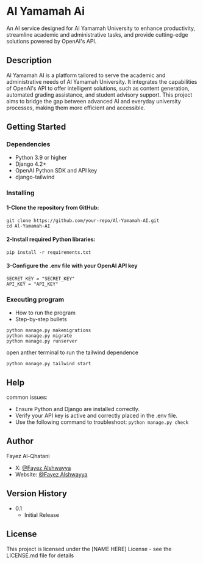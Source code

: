 # Al Yamamah Ai

An AI service designed for Al Yamamah University to enhance productivity, streamline academic and administrative tasks, and provide cutting-edge solutions powered by OpenAI's API.


## Description

Al Yamamah AI is a platform tailored to serve the academic and administrative needs of Al Yamamah University. It integrates the capabilities of OpenAI's API to offer intelligent solutions, such as content generation, automated grading assistance, and student advisory support. This project aims to bridge the gap between advanced AI and everyday university processes, making them more efficient and accessible.


## Getting Started

### Dependencies

* Python 3.9 or higher
* Django 4.2+
* OpenAI Python SDK and API key
* django-tailwind

### Installing

#### 1-Clone the repository from GitHub:
```
git clone https://github.com/your-repo/Al-Yamamah-AI.git
cd Al-Yamamah-AI
```
#### 2-Install required Python libraries:
```
pip install -r requirements.txt
```
#### 3-Configure the .env file with your OpenAI API key
```
SECRET_KEY = "SECRET_KEY"
API_KEY = "API_KEY"

```


### Executing program

* How to run the program
* Step-by-step bullets
```
python manage.py makemigrations
python manage.py migrate
python manage.py runserver
```
open anther terminal to run the tailwind dependence
```
python manage.py tailwind start
```

## Help

common issues:

* Ensure Python and Django are installed correctly.
* Verify your API key is active and correctly placed in the .env file.
* Use the following command to troubleshoot:
`python manage.py check`

## Author

Fayez Al-Qhatani<br>

* X: [@Fayez Alshwayya](https://x.com/Fayez_Alshwayya)
* Website: [@Fayez Alshwayya](https://fayezs.site)

## Version History


* 0.1
    * Initial Release

## License

This project is licensed under the [NAME HERE] License - see the LICENSE.md file for details
